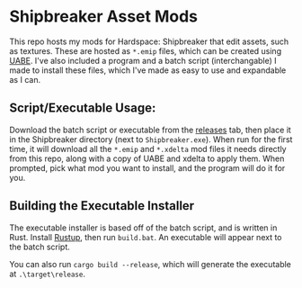 # Shipbreaker Asset Mods
This repo hosts my mods for Hardspace: Shipbreaker that edit assets, such as textures. These are hosted as `*.emip` files, which can be created using [UABE](https://github.com/DerPopo/UABE). I've also included a program and a batch script (interchangable) I made to install these files, which I've made as easy to use and expandable as I can.

## Script/Executable Usage:
Download the batch script or executable from the [releases](https://github.com/Torphedo/Shipbreaker-AssetModding/releases) tab, then place it in the Shipbreaker directory (next to `Shipbreaker.exe`). When run for the first time, it will download all the `*.emip` and `*.xdelta` mod files it needs directly from this repo, along with a copy of UABE and xdelta to apply them. When prompted, pick what mod you want to install, and the program will do it for you.

## Building the Executable Installer
The executable installer is based off of the batch script, and is written in Rust. Install [Rustup](https://www.rust-lang.org/tools/install), then run `build.bat`. An executable will appear next to the batch script.

You can also run `cargo build --release`, which will generate the executable at `.\target\release`.
